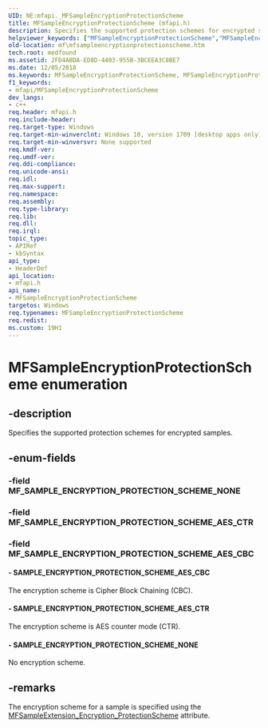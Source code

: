 ```yaml
---
UID: NE:mfapi._MFSampleEncryptionProtectionScheme
title: MFSampleEncryptionProtectionScheme (mfapi.h)
description: Specifies the supported protection schemes for encrypted samples.
helpviewer_keywords: ["MFSampleEncryptionProtectionScheme","MFSampleEncryptionProtectionScheme enumeration [Media Foundation]","SAMPLE_ENCRYPTION_PROTECTION_SCHEME_AES_CBC","SAMPLE_ENCRYPTION_PROTECTION_SCHEME_AES_CTR","SAMPLE_ENCRYPTION_PROTECTION_SCHEME_NONE","mf.mfsampleencryptionprotectionscheme","mfapi/MFSampleEncryptionProtectionScheme","mfapi/SAMPLE_ENCRYPTION_PROTECTION_SCHEME_AES_CBC","mfapi/SAMPLE_ENCRYPTION_PROTECTION_SCHEME_AES_CTR","mfapi/SAMPLE_ENCRYPTION_PROTECTION_SCHEME_NONE"]
old-location: mf\mfsampleencryptionprotectionscheme.htm
tech.root: medfound
ms.assetid: 2FD4ABDA-ED8D-4403-955B-3BCEEA3C8BE7
ms.date: 12/05/2018
ms.keywords: MFSampleEncryptionProtectionScheme, MFSampleEncryptionProtectionScheme enumeration [Media Foundation], SAMPLE_ENCRYPTION_PROTECTION_SCHEME_AES_CBC, SAMPLE_ENCRYPTION_PROTECTION_SCHEME_AES_CTR, SAMPLE_ENCRYPTION_PROTECTION_SCHEME_NONE, mf.mfsampleencryptionprotectionscheme, mfapi/MFSampleEncryptionProtectionScheme, mfapi/SAMPLE_ENCRYPTION_PROTECTION_SCHEME_AES_CBC, mfapi/SAMPLE_ENCRYPTION_PROTECTION_SCHEME_AES_CTR, mfapi/SAMPLE_ENCRYPTION_PROTECTION_SCHEME_NONE
f1_keywords:
- mfapi/MFSampleEncryptionProtectionScheme
dev_langs:
- c++
req.header: mfapi.h
req.include-header: 
req.target-type: Windows
req.target-min-winverclnt: Windows 10, version 1709 [desktop apps only]
req.target-min-winversvr: None supported
req.kmdf-ver: 
req.umdf-ver: 
req.ddi-compliance: 
req.unicode-ansi: 
req.idl: 
req.max-support: 
req.namespace: 
req.assembly: 
req.type-library: 
req.lib: 
req.dll: 
req.irql: 
topic_type:
- APIRef
- kbSyntax
api_type:
- HeaderDef
api_location:
- mfapi.h
api_name:
- MFSampleEncryptionProtectionScheme
targetos: Windows
req.typenames: MFSampleEncryptionProtectionScheme
req.redist: 
ms.custom: 19H1
---
```


# MFSampleEncryptionProtectionScheme enumeration


## -description


Specifies the supported protection schemes for encrypted samples.


## -enum-fields




### -field MF_SAMPLE_ENCRYPTION_PROTECTION_SCHEME_NONE


### -field MF_SAMPLE_ENCRYPTION_PROTECTION_SCHEME_AES_CTR


### -field MF_SAMPLE_ENCRYPTION_PROTECTION_SCHEME_AES_CBC




#### - SAMPLE_ENCRYPTION_PROTECTION_SCHEME_AES_CBC

The encryption scheme is Cipher Block Chaining (CBC).


#### - SAMPLE_ENCRYPTION_PROTECTION_SCHEME_AES_CTR

The encryption scheme is AES counter mode (CTR).


#### - SAMPLE_ENCRYPTION_PROTECTION_SCHEME_NONE

No encryption scheme.


## -remarks



The encryption scheme for a sample is specified using the <a href="https://docs.microsoft.com/windows/desktop/medfound/mfsampleextension-encryption-protectionscheme">MFSampleExtension_Encryption_ProtectionScheme</a> attribute.



